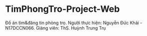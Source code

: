 # TimPhongTro-Project-Web
 Đồ án tìm&đăng tin phòng trọ. Người thực hiện: Nguyễn Đức Khải - N17DCCN066. Giảng viên: ThS. Huỳnh Trung Trụ
